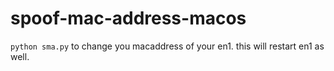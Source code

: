 # spoof-mac-address-macos
`python sma.py` to change you macaddress of your en1. this will restart en1 as well.
